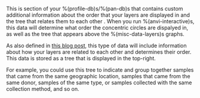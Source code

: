 This is section of your %(profile-db)s/%(pan-db)s that contains custom additional information about the order that your layers are displayed in and the tree that relates them to each other . When you run %(anvi-interactive)s, this data will determine what order the concentric circles are dispalyed in, as well as the tree that appears above the %(misc-data-layers)s graphs.

As also defined in [this blog post](http://merenlab.org/2017/12/11/additional-data-tables/#views-items-layers-orders-some-anvio-terminology), this type of data will include information about how your layers are related to each other and determines their order. This data is stored as a tree that is displayed in the top-right. 

For example, you could use this tree to indicate and group together samples that came from the same geographic location, samples that came from the same donor, samples of the same type, or samples collected with the same collection method, and so on. 
